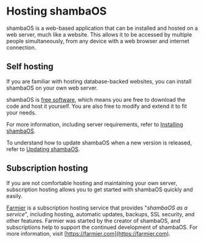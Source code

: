 # Hosting shambaOS

shambaOS is a web-based application that can be installed and hosted on a web
server, much like a website. This allows it to be accessed by multiple people
simultaneously, from any device with a web browser and internet connection.

## Self hosting

If you are familiar with hosting database-backed websites, you can install
shambaOS on your own web server.

shambaOS is [free software](https://en.wikipedia.org/wiki/Free_software), which
means you are free to download the code and host it yourself. You are also free
to modify and extend it to fit your needs.

For more information, including server requirements, refer to
[Installing shambaOS](/hosting/install).

To understand how to update shambaOS when a new version is released, refer to
[Updating shambaOS](/hosting/update).

## Subscription hosting

If you are not comfortable hosting and maintaining your own server,
subscription hosting allows you to get started with shambaOS quickly and easily.

[Farmier](https://farmier.com) is a subscription hosting service that provides
"*shambaOS as a service*", including hosting, automatic updates, backups, SSL
security, and other features. Farmier was started by the creator of shambaOS, and
subscriptions help to support the continued development of shambaOS. For more
information, visit [https://farmier.com](https://farmier.com).
